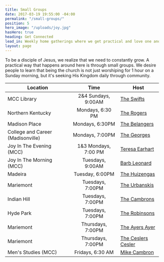 ```yaml
---
title: Small Groups
date: 2017-03-19 19:55:00 -04:00
permalink: "/small-groups/"
position: 5
hero_image: "/uploads/joy.jpg"
hasHero: true
heading: Get Connected
lead_in: Weekly home gatherings where we get practical and love one another.
layout: page
---
```


To be a disciple of Jesus, we realize that we need to constantly grow. A practical way that happens around here is through small groups. We desire people to learn that being the church is not just worshiping for 1 hour on a Sunday morning, but it's seeking His Kingdom daily through community.

| Location                     | Time                 | Host                                              |
| ---------------------------  | :--------------------: | --------------------------------------------------|
| MCC Library                  | 2&4 Sundays, 9:00AM| [The Swifts](mailto:zekeswift@gmail.com)      |
| Northern Kentucky               | Mondays, 6:30 PM| [The Rogers](mailto:aaronrgrs7@gmail.com)     |
| Madison Place                   | Mondays, 6:30PM | [The Belangers](mailto:chefbelanger@hotmail.com) |
| College and Career (Madisonville)| Mondays, 7:00PM| [The Georges](mailto:georgem3@mail.uc.edu)     |
| Joy In The Evening (MCC)     |1&3 Mondays, 7:00 PM| [Teresa Earhart](mailto:ttearhart@gmail.com)| [Paula Ayer] (mailto:ayerpaula@gmail.com)|
| Joy In The Morning (MCC)     | Tuesdays, 9:00AM   | [Barb Leonard](mailto:tfleo@cinci.rr.com)       |
| Madeira                      | Tuesday, 6:00PM    | [The Huizengas](mailto:huizenb@gmail.com)        |
| Mariemont                    | Tuesdays, 7:00PM   | [The Urbanskis](mailto:urbanskirob@yahoo.com)    | 
| Indian Hill                  | Tuesdays, 7:00PM   | [The Cambrons](mailto:mikecambron43@gmail.com)  |
| Hyde Park                    | Tuesdays, 7:00PM   | [The Robinsons](mailto:burr.robinson@gmail.com)  |
| Mariemont                    | Thursdays, 7:00PM  | [The Ayers Ayer](mailto:matt@ayerquality.com)|
| Mariemont                    | Thursdays, 7:00PM  | [The Ceslers Cesler](mailto:stevecesler@yahoo.com)|
| Men's Studies (MCC)          | Fridays, 6:30 AM   | [Mike Cambron](mailto:mikecambron43@gmail.com)  | 


